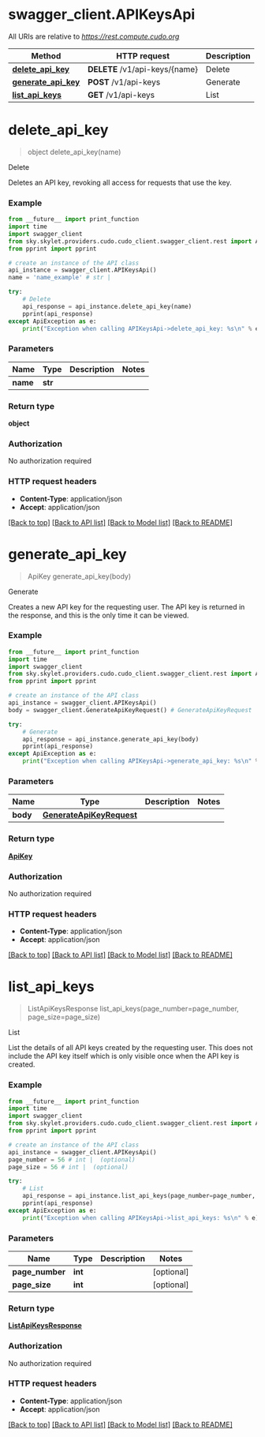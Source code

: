# swagger_client.APIKeysApi

All URIs are relative to *https://rest.compute.cudo.org*

Method | HTTP request | Description
------------- | ------------- | -------------
[**delete_api_key**](APIKeysApi.md#delete_api_key) | **DELETE** /v1/api-keys/{name} | Delete
[**generate_api_key**](APIKeysApi.md#generate_api_key) | **POST** /v1/api-keys | Generate
[**list_api_keys**](APIKeysApi.md#list_api_keys) | **GET** /v1/api-keys | List


# **delete_api_key**
> object delete_api_key(name)

Delete

Deletes an API key, revoking all access for requests that use the key.

### Example
```python
from __future__ import print_function
import time
import swagger_client
from sky.skylet.providers.cudo.cudo_client.swagger_client.rest import ApiException
from pprint import pprint

# create an instance of the API class
api_instance = swagger_client.APIKeysApi()
name = 'name_example' # str | 

try:
    # Delete
    api_response = api_instance.delete_api_key(name)
    pprint(api_response)
except ApiException as e:
    print("Exception when calling APIKeysApi->delete_api_key: %s\n" % e)
```

### Parameters

Name | Type | Description  | Notes
------------- | ------------- | ------------- | -------------
 **name** | **str**|  | 

### Return type

**object**

### Authorization

No authorization required

### HTTP request headers

 - **Content-Type**: application/json
 - **Accept**: application/json

[[Back to top]](#) [[Back to API list]](../README.md#documentation-for-api-endpoints) [[Back to Model list]](../README.md#documentation-for-models) [[Back to README]](../README.md)

# **generate_api_key**
> ApiKey generate_api_key(body)

Generate

Creates a new API key for the requesting user. The API key is returned in the response, and this is the only time it can be viewed.

### Example
```python
from __future__ import print_function
import time
import swagger_client
from sky.skylet.providers.cudo.cudo_client.swagger_client.rest import ApiException
from pprint import pprint

# create an instance of the API class
api_instance = swagger_client.APIKeysApi()
body = swagger_client.GenerateApiKeyRequest() # GenerateApiKeyRequest | 

try:
    # Generate
    api_response = api_instance.generate_api_key(body)
    pprint(api_response)
except ApiException as e:
    print("Exception when calling APIKeysApi->generate_api_key: %s\n" % e)
```

### Parameters

Name | Type | Description  | Notes
------------- | ------------- | ------------- | -------------
 **body** | [**GenerateApiKeyRequest**](GenerateApiKeyRequest.md)|  | 

### Return type

[**ApiKey**](ApiKey.md)

### Authorization

No authorization required

### HTTP request headers

 - **Content-Type**: application/json
 - **Accept**: application/json

[[Back to top]](#) [[Back to API list]](../README.md#documentation-for-api-endpoints) [[Back to Model list]](../README.md#documentation-for-models) [[Back to README]](../README.md)

# **list_api_keys**
> ListApiKeysResponse list_api_keys(page_number=page_number, page_size=page_size)

List

List the details of all API keys created by the requesting user. This does not include the API key itself which is only visible once when the API key is created.

### Example
```python
from __future__ import print_function
import time
import swagger_client
from sky.skylet.providers.cudo.cudo_client.swagger_client.rest import ApiException
from pprint import pprint

# create an instance of the API class
api_instance = swagger_client.APIKeysApi()
page_number = 56 # int |  (optional)
page_size = 56 # int |  (optional)

try:
    # List
    api_response = api_instance.list_api_keys(page_number=page_number, page_size=page_size)
    pprint(api_response)
except ApiException as e:
    print("Exception when calling APIKeysApi->list_api_keys: %s\n" % e)
```

### Parameters

Name | Type | Description  | Notes
------------- | ------------- | ------------- | -------------
 **page_number** | **int**|  | [optional] 
 **page_size** | **int**|  | [optional] 

### Return type

[**ListApiKeysResponse**](ListApiKeysResponse.md)

### Authorization

No authorization required

### HTTP request headers

 - **Content-Type**: application/json
 - **Accept**: application/json

[[Back to top]](#) [[Back to API list]](../README.md#documentation-for-api-endpoints) [[Back to Model list]](../README.md#documentation-for-models) [[Back to README]](../README.md)

